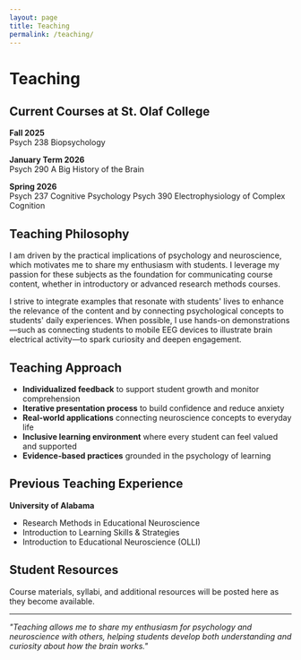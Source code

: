 ```yaml
---
layout: page
title: Teaching
permalink: /teaching/
---
```


# Teaching

## Current Courses at St. Olaf College

**Fall 2025**  
Psych 238 Biopsychology

**January Term 2026**  
Psych 290 A Big History of the Brain

**Spring 2026**  
Psych 237 Cognitive Psychology
Psych 390 Electrophysiology of Complex Cognition

## Teaching Philosophy

I am driven by the practical implications of psychology and neuroscience, which motivates me to share my enthusiasm with students. I leverage my passion for these subjects as the foundation for communicating course content, whether in introductory or advanced research methods courses.

I strive to integrate examples that resonate with students' lives to enhance the relevance of the content and by connecting psychological concepts to students' daily experiences. When possible, I use hands-on demonstrations—such as connecting students to mobile EEG devices to illustrate brain electrical activity—to spark curiosity and deepen engagement.

## Teaching Approach

- **Individualized feedback** to support student growth and monitor comprehension
- **Iterative presentation process** to build confidence and reduce anxiety
- **Real-world applications** connecting neuroscience concepts to everyday life
- **Inclusive learning environment** where every student can feel valued and supported
- **Evidence-based practices** grounded in the psychology of learning

## Previous Teaching Experience

**University of Alabama**
- Research Methods in Educational Neuroscience
- Introduction to Learning Skills & Strategies
- Introduction to Educational Neuroscience (OLLI)

## Student Resources

Course materials, syllabi, and additional resources will be posted here as they become available.

---

*"Teaching allows me to share my enthusiasm for psychology and neuroscience with others, helping students develop both understanding and curiosity about how the brain works."*
